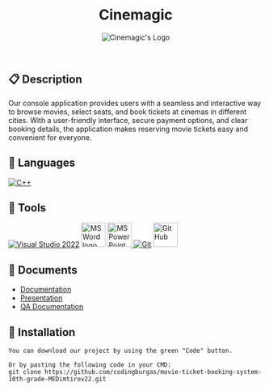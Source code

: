 <h1 align="center">Cinemagic</h1>

<p align = "center">
  <img src="logo/cinemagiclogo" alt="Cinemagic's Logo"/>
</p>

<br>


## 📋 Description
  
Our console application provides users with a seamless and interactive way to browse movies, select seats, and book tickets at cinemas in different cities. With a user-friendly interface, secure payment options, and clear booking details, the application makes reserving movie tickets easy and convenient for everyone.

## 🚀 Languages 
  <p align="left"> 
  <a href="https://www.cplusplus.com/"><img src="https://img.icons8.com/color/48/000000/c-plus-plus-logo.png" alt="C++"/></a>
 
  </p>

## 🔧 Tools 
  <p align="left"> 
  <a href="https://visualstudio.microsoft.com/"><img src="https://img.icons8.com/fluency/48/000000/visual-studio.png" alt="Visual Studio 2022"/></a>
    <a href="https://www.microsoft.com/en-ww/microsoft-365/word"><img src="https://img.icons8.com/fluency/48/000000/microsoft-word-2019.png" alt="MS Word logo" width=48px /></a>
    <a href="https://www.microsoft.com/en-us/microsoft-365/powerpoint"><img src="https://img.icons8.com/fluency/48/000000/microsoft-powerpoint-2019.png" alt="MS PowerPoint logo" width=48px />
    <a href="https://git-scm.com/"><img src="https://img.icons8.com/color/48/000000/git.png" alt="Git"/></a>
    <a href="https://git-scm.com/"><img src="https://cdn-icons-png.flaticon.com/512/25/25231.png" alt="GitHub" height=48px width=48px/></a>
  </p> 
  
## 💼 Documents
  <ul>
    <li><a href="documentation/REWIND-documentation.docx">Documentation</a></li>
    <li><a href="documentation/REWIND-presentation.pptx">Presentation</a></li>
    <li><a href="documentation/REWIND-QA-Documentation.xlsx">QA Documentation</a></li>
   </ul>


## 🔧 Installation

```
You can download our project by using the green "Code" button.

Or by pasting the following code in your CMD:
git clone https://github.com/codingburgas/movie-ticket-booking-system-10th-grade-MEDimtirov22.git
```